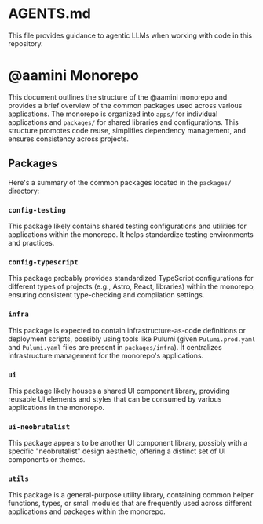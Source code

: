 # AGENTS.md

This file provides guidance to agentic LLMs when working with code in this
repository.

# @aamini Monorepo

This document outlines the structure of the @aamini monorepo and provides a
brief overview of the common packages used across various applications. The
monorepo is organized into `apps/` for individual applications and `packages/`
for shared libraries and configurations. This structure promotes code reuse,
simplifies dependency management, and ensures consistency across projects.

## Packages

Here's a summary of the common packages located in the `packages/` directory:

### `config-testing`

This package likely contains shared testing configurations and utilities for
applications within the monorepo. It helps standardize testing environments and
practices.

### `config-typescript`

This package probably provides standardized TypeScript configurations for
different types of projects (e.g., Astro, React, libraries) within the monorepo,
ensuring consistent type-checking and compilation settings.

### `infra`

This package is expected to contain infrastructure-as-code definitions or
deployment scripts, possibly using tools like Pulumi (given `Pulumi.prod.yaml`
and `Pulumi.yaml` files are present in `packages/infra`). It centralizes
infrastructure management for the monorepo's applications.

### `ui`

This package likely houses a shared UI component library, providing reusable UI
elements and styles that can be consumed by various applications in the
monorepo.

### `ui-neobrutalist`

This package appears to be another UI component library, possibly with a
specific "neobrutalist" design aesthetic, offering a distinct set of UI
components or themes.

### `utils`

This package is a general-purpose utility library, containing common helper
functions, types, or small modules that are frequently used across different
applications and packages within the monorepo.
